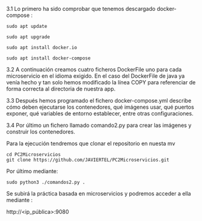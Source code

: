 3.1 Lo primero ha sido comprobar que tenemos descargado docker-compose :
```
sudo apt update 

sudo apt upgrade 

sudo apt install docker.io 

sudo apt install docker-compose 
```
3.2 A continuación creamos cuatro ficheros DockerFile uno para cada microservicio en el idioma exigido. En el caso del DockerFile de java ya venía hecho y tan solo hemos modificado la línea COPY para referenciar de forma correcta al directoria de nuestra app. 

3.3 Después hemos programado el fichero docker-compose.yml describe cómo deben ejecutarse los contenedores, qué imágenes usar, qué puertos exponer, qué variables de entorno establecer, entre otras configuraciones. 

3.4 Por último un fichero llamado comando2.py para crear las imágenes y construir los contenedores. 

Para la ejecución tendremos que clonar el repositorio en nuesta mv
```
cd PC2Microservicios
git clone https://github.com/JAVIERTEL/PC2Microservicios.git 
```
Por último mediante:
```
sudo python3 ./comandos2.py . 
```
Se subirá la práctica basada en microservicios y podremos acceder a ella mediante : 

http://<ip_pública>:9080 




 
